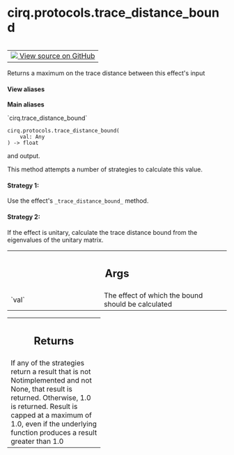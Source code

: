 <div itemscope itemtype="http://developers.google.com/ReferenceObject">
<meta itemprop="name" content="cirq.protocols.trace_distance_bound" />
<meta itemprop="path" content="Stable" />
</div>

# cirq.protocols.trace_distance_bound

<!-- Insert buttons and diff -->

<table class="tfo-notebook-buttons tfo-api" align="left">

<td>
  <a target="_blank" href="https://github.com/quantumlib/cirq/tree/master/cirq/protocols/trace_distance_bound.py">
    <img src="https://www.tensorflow.org/images/GitHub-Mark-32px.png" />
    View source on GitHub
  </a>
</td>
</table>



Returns a maximum on the trace distance between this effect's input

<section class="expandable">
  <h4 class="showalways">View aliases</h4>
  <p>
<b>Main aliases</b>
<p>`cirq.trace_distance_bound`</p>
</p>
</section>

<pre class="devsite-click-to-copy prettyprint lang-py tfo-signature-link">
<code>cirq.protocols.trace_distance_bound(
    val: Any
) -> float
</code></pre>



<!-- Placeholder for "Used in" -->
and output.

This method attempts a number of strategies to calculate this value.

#### Strategy 1:

Use the effect's `_trace_distance_bound_` method.



#### Strategy 2:

If the effect is unitary, calculate the trace distance bound from the
eigenvalues of the unitary matrix.



<!-- Tabular view -->
 <table class="responsive fixed orange">
<colgroup><col width="214px"><col></colgroup>
<tr><th colspan="2"><h2 class="add-link">Args</h2></th></tr>

<tr>
<td>
`val`
</td>
<td>
The effect of which the bound should be calculated
</td>
</tr>
</table>



<!-- Tabular view -->
 <table class="responsive fixed orange">
<colgroup><col width="214px"><col></colgroup>
<tr><th colspan="2"><h2 class="add-link">Returns</h2></th></tr>
<tr class="alt">
<td colspan="2">
If any of the strategies return a result that is not Notimplemented and
not None, that result is returned. Otherwise, 1.0 is returned.
Result is capped at a maximum of 1.0, even if the underlying function
produces a result greater than 1.0
</td>
</tr>

</table>

